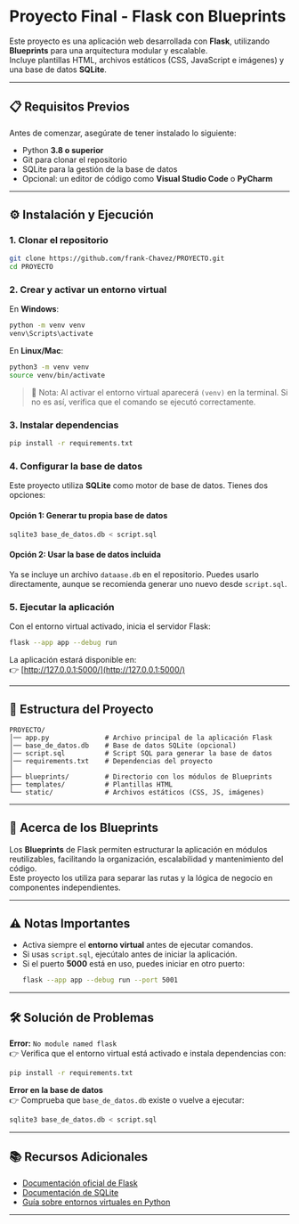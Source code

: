 # Proyecto Final - Flask con Blueprints

Este proyecto es una aplicación web desarrollada con **Flask**, utilizando **Blueprints** para una arquitectura modular y escalable.  
Incluye plantillas HTML, archivos estáticos (CSS, JavaScript e imágenes) y una base de datos **SQLite**.

---

## 📋 Requisitos Previos

Antes de comenzar, asegúrate de tener instalado lo siguiente:

- Python **3.8 o superior**  
- Git para clonar el repositorio  
- SQLite para la gestión de la base de datos  
- Opcional: un editor de código como **Visual Studio Code** o **PyCharm**  

---

## ⚙️ Instalación y Ejecución

### 1. Clonar el repositorio
```bash
git clone https://github.com/frank-Chavez/PROYECTO.git
cd PROYECTO
```

### 2. Crear y activar un entorno virtual
En **Windows**:
```bash
python -m venv venv
venv\Scripts\activate
```

En **Linux/Mac**:
```bash
python3 -m venv venv
source venv/bin/activate
```

> 📌 Nota: Al activar el entorno virtual aparecerá `(venv)` en la terminal. Si no es así, verifica que el comando se ejecutó correctamente.

### 3. Instalar dependencias
```bash
pip install -r requirements.txt
```

### 4. Configurar la base de datos
Este proyecto utiliza **SQLite** como motor de base de datos. Tienes dos opciones:

#### Opción 1: Generar tu propia base de datos
```bash
sqlite3 base_de_datos.db < script.sql
```

#### Opción 2: Usar la base de datos incluida
Ya se incluye un archivo `dataase.db` en el repositorio. Puedes usarlo directamente, aunque se recomienda generar uno nuevo desde `script.sql`.

### 5. Ejecutar la aplicación
Con el entorno virtual activado, inicia el servidor Flask:
```bash
flask --app app --debug run
```

La aplicación estará disponible en:  
👉 [http://127.0.0.1:5000/](http://127.0.0.1:5000/)

---

## 📂 Estructura del Proyecto

```
PROYECTO/
│── app.py              # Archivo principal de la aplicación Flask
│── base_de_datos.db    # Base de datos SQLite (opcional)
│── script.sql          # Script SQL para generar la base de datos
│── requirements.txt    # Dependencias del proyecto
│
├── blueprints/         # Directorio con los módulos de Blueprints
├── templates/          # Plantillas HTML
└── static/             # Archivos estáticos (CSS, JS, imágenes)
```

---

## 🔹 Acerca de los Blueprints

Los **Blueprints** de Flask permiten estructurar la aplicación en módulos reutilizables, facilitando la organización, escalabilidad y mantenimiento del código.  
Este proyecto los utiliza para separar las rutas y la lógica de negocio en componentes independientes.

---

## ⚠️ Notas Importantes

- Activa siempre el **entorno virtual** antes de ejecutar comandos.  
- Si usas `script.sql`, ejecútalo antes de iniciar la aplicación.  
- Si el puerto **5000** está en uso, puedes iniciar en otro puerto:  
  ```bash
  flask --app app --debug run --port 5001
  ```

---

## 🛠️ Solución de Problemas

**Error:** `No module named flask`  
👉 Verifica que el entorno virtual está activado e instala dependencias con:
```bash
pip install -r requirements.txt
```

**Error en la base de datos**  
👉 Comprueba que `base_de_datos.db` existe o vuelve a ejecutar:
```bash
sqlite3 base_de_datos.db < script.sql
```

---

## 📚 Recursos Adicionales

- [Documentación oficial de Flask](https://flask.palletsprojects.com/)  
- [Documentación de SQLite](https://www.sqlite.org/docs.html)  
- [Guía sobre entornos virtuales en Python](https://docs.python.org/3/library/venv.html)  

---

